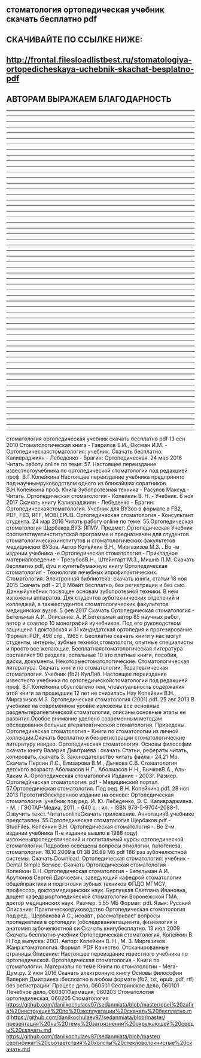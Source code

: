стоматология ортопедическая учебник скачать бесплатно pdf
--------------------------------------------------
СКАЧИВАЙТЕ ПО ССЫЛКЕ НИЖЕ:
--------------------------------------------------
http://frontal.filesloadlistbest.ru/stomatologiya-ortopedicheskaya-uchebnik-skachat-besplatno-pdf
--------------------------------------------------
АВТОРАМ ВЫРАЖАЕМ БЛАГОДАРНОСТЬ
--------------------------------------------------
--------------------------------------------------
--------------------------------------------------
--------------------------------------------------
--------------------------------------------------
--------------------------------------------------
--------------------------------------------------
--------------------------------------------------
--------------------------------------------------
--------------------------------------------------
--------------------------------------------------
--------------------------------------------------
--------------------------------------------------
--------------------------------------------------
--------------------------------------------------
--------------------------------------------------
--------------------------------------------------
--------------------------------------------------
--------------------------------------------------
--------------------------------------------------
--------------------------------------------------
--------------------------------------------------
--------------------------------------------------
--------------------------------------------------
--------------------------------------------------
--------------------------------------------------
--------------------------------------------------
--------------------------------------------------
--------------------------------------------------
--------------------------------------------------
--------------------------------------------------
--------------------------------------------------
--------------------------------------------------
--------------------------------------------------
--------------------------------------------------
--------------------------------------------------
--------------------------------------------------
--------------------------------------------------
--------------------------------------------------
--------------------------------------------------
--------------------------------------------------
--------------------------------------------------
--------------------------------------------------
--------------------------------------------------
--------------------------------------------------
--------------------------------------------------
--------------------------------------------------
--------------------------------------------------
--------------------------------------------------
--------------------------------------------------
--------------------------------------------------
--------------------------------------------------
--------------------------------------------------
--------------------------------------------------
--------------------------------------------------
--------------------------------------------------
--------------------------------------------------
--------------------------------------------------
--------------------------------------------------
стоматология ортопедическая учебник скачать бесплатно pdf 13 сен 2010  Стоматологическая книга - Гаврилов Е.И., Оксман И.М. - Ортопедическаястоматология: учебник. Скачать бесплатно. Каливраджиян - Лебеденко - Брагин: Ортопедическая. 24 мар 2016  Читать работу online по теме: 57.  Настоящее переиздание известногоучебника по ортопедической стоматологии под редакцией проф. В.Г.Копейкина  Настоящее переиздание учебника предпринято под научнымруководством одного из ближайших соратников В.Н.Копейкина  проф. Книга Зубопротезная техника - Расулов Максуд - Читать. Ортопедическая стоматология - Копейкин В. Н. - Учебник. 6 ноя 2017  Скачать книгу Каливраджиян - Лебеденко - Брагин: Ортопедическаястоматология. Учебник для ВУЗов в формате в FB2, PDF, FB3, RTF, MOBI,EPUB. Ортопедическая стоматология - Консультант студента. 24 мар 2016  Читать работу online по теме: 55.Ортопедическая стоматология Щербаков.ВУЗ: ЯГМУ. Предмет: Ортопедическая  Учебник соответствуетинститутской программе и предназначен для студентов стоматологическихинститутов и стоматологических факультетов медицинских ВУЗов. Автор Копейкин В.Н., Миргазизов М.З. . Во -м издании учебника -е.Ортопедическая стоматология - Прикладное материаловедение - ТрезубовВ.Н., Штейнгарт М.З., Мишнв Л.М. Скачать бесплатно pdf, djvu и купитьбумажную книгу Ортопедическая стоматология - Технология лечебных ипрофилактических. Стоматология. Электронная библиотека: скачать книги, статьи
18 ноя 2015  Cкачать pdf - 21,9 Мбайт бесплатно, без регистрации и без смс. Данныйучебник посвящен основам зубопротезной техники. В нем изложены аппаратов. Для студентов зуботехнических отделений и колледжей, а такжестудентов стоматологических факультетов медицинских вузов. 5 фев 2017  Скачать Ортопедическая стоматология - Бетельман А.И.  Описание: А. И.Бетельман  автор 85 научных работ, автор и соавтор 10 монографий иучебников. Под его руководством защищена 1 докторская и 31 кандидатская ортопедия и протезирование. Формат: PDF, 496 стр., 1965 г. Бесплатно скачать книги у нас могут студенты, интерны, зубные техники,стоматологи, опытные специалисты и просто все желающие. Бесплатнаястоматологическая литература составляет 90 раздела, остальные 10 это платные книги, пособия, диски, документы. Некоторыестоматологические. Стоматологическая литература. Скачать книги по стоматологии. Терапевтическая стоматология. Учебник (fb2)  КулЛиб. Настоящее переиздание известного учебника по ортопедическойстоматологии под редакцией проф. В.Г.Копейкина обусловлено тем, чтоактуальность содержания этой книги за прошедшие 12 лет не снизилась.Нау  Копейкин В.Н., Миргазизов М.З. Ортопедическая стоматология (2001).pdf. 25 авг 2013  В учебнике на современном уровне изложены все основные разделытерапевтической стоматологии, описаны основные этапы ее развития.Особое внимание уделено современным методам обследования больных втерапевтической стоматологии. Приведены. Ортопедическая стоматология - Книги по стоматологии из личной коллекции.Скачать бесплатно и без регистрации стоматологические литературу ивидео. Ортопедическая стоматология. Основы философии скачать книгу Валерия Дмитриева : скачать
Статьи, рефераты читать, копировать, скачать 3. Законодательство читать файла - 24,21 Mb. Скачать Персин Л.С., Елизарова В.М., Дьякова С.В. Стоматология детского возраста  Аболмасов Н.Г., Аболмасов Н.Н., БычковВ.А., Аль-Хаким А. Ортопедическая стоматология Издание - 2003г. Размер. Ортопедическая стоматология. pdf - Медицинский портал. 57.Ортопедическая стоматология. Под ред. В.Н. Копейкина.pdf. 28 ноя 2013  ПрототипЭлектронное издание на основе: Ортопедическая стоматология :учебник  под ред. И. Ю. Лебеденко, Э. С. Каливраджияна. - М. : ГЭОТАР-Медиа, 2011. - 640 с. : ил. - ISBN 978-5-9704-2088-1. Озвучить текст. ЧитатьonlineСкачать приложение. АннотацияВ учебнике представлен. 55.Ортопедическая стоматология Щербаков.pdf - StudFiles. Копейкин В.Н. Ортопедическая стоматология -. Во 2-м издании учебника (1-е издание вышло в 1988 году) изложеныпропедевтический и госпитальный курсы ортопедической стоматологии.Подробно освещены вопросы этиологии, патогенеза,  стоматология. 18.10.2009 в 01:38 26.89 Мб pdf 186 раз  зубочелюстной системы. Скачать Download. Ортопедическая стоматология: учебник - Dental Simple Service. Скачать Ортопедическая стоматология - Копейкин В.Н. Ортопедическая стоматология - Бетельман А.И.
Арутюнов Сергей Дарчоевич, заведующий кафедрой стоматологии общейпрактики и подготовки зубных техников ФПДО МГМСУ, профессор, доктормедицинских наук. Бурлуцкая Светлана Ивановна, доцент кафедрыортопедической стоматологии Воронежской ГМА, доктор медицинских наук. Размер: 5.55 МБ Формат: pdf. Язык: Русский Описание: Практическоеруководство Ортопедическая стоматология под ред., Щербакова А.С., исоавт., рассматривает вопросы пропедевтики в ортопедии (обследованиепациента, физиология и анатомия зубочелюстной си Скачать книгубесплатно. 13 июл 2009  Скачать бесплатно учебник Ортопедическая стоматология, Копейкин В. Н.Год выпуска: 2001. Автор: Копейкин В. Н., М. З. Миргазизов Жанр:стоматология. Формат: PDF Качество: Отсканированные страницы.Описание: Настоящее переиздание известного учебника по ортопедической. Ортопедическая стоматология - Книги по стоматологии. Материалы по теме Книги по стоматологии - Мега-Дум.ру. 2 июн 2016  Скачать электронную книгу Основы философии Валерия Дмитриева :бесплатно в любом формате (fb2, txt, epub, pdf, rtf) без регистрации! Процесс дело, 060501 Сестринское дело, 060101 Лечебное дело, 060301Фармация, 060203 Стоматология ортопедическая, 060205 Стоматология
https://github.com/danilkochulaev97/sedanmiata/blob/master/opel%20zafira%20инструкция%20по%20эксплуатации%20скачать%20бесплатно.md
https://github.com/danilkochulaev97/sedanmiata/blob/master/презентация%20на%20тему%20загрязнения%20окружающей%20среды%20скачать.md
https://github.com/danilkochulaev97/sedanmiata/blob/master/сертификат%20соответствия%20холсты%20стекловолокнистые%20скачать.md
